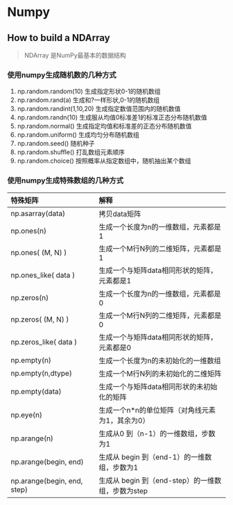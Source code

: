 # Numpy

## How to build a NDArray
> NDArray 是NumPy最基本的数据结构 


### 使用numpy生成随机数的几种方式

1. np.random.random(10)         生成指定形状0-1的随机数组
2. np.random.rand(a)            生成和?一样形状,0-1的随机数组
3. np.random.randint(1,10,20)   生成指定数值范围内的随机数值
4. np.random.randn(10)          生成服从均值0标准差1的标准正态分布随机数值
5. np.random.normal()           生成指定均值和标准差的正态分布随机数值
6. np.random.uniform()          生成均匀分布随机数组
7. np.random.seed()             随机种子
8. np.random.shuffle()          打乱数组元素顺序
9. np.random.choice()           按照概率从指定数组中，随机抽出某个数组


### 使用numpy生成特殊数组的几种方式

| 特殊矩阵	     | 解释  |
|:----|:----|
|np.asarray(data)	|拷贝data矩阵 |
|np.ones(n)|生成一个长度为n的一维数组，元素都是1|
|np.ones( (M, N) )|生成一个M行N列的二维矩阵，元素都是1|
|np.ones_like( data )|生成一个与矩阵data相同形状的矩阵，元素都是1|
|np.zeros(n)|生成一个长度为n的一维数组，元素都是0|
|np.zeros( (M, N) )|生成一个M行N列的二维矩阵，元素都是0|
|np.zeros_like( data )|生成一个与矩阵data相同形状的矩阵，元素都是0|
|np.empty(n)|生成一个长度为n的未初始化的一维数组|
|np.empty(n,dtype)|生成一个M行N列的未初始化的二维矩阵|
|np.empty(data)|生成一个与矩阵data相同形状的未初始化的矩阵|
|np.eye(n)	|生成一个n*n的单位矩阵（对角线元素为1，其余为0）|
|np.arange(n)|生成从0 到（n-1）的一维数组，步数为1|
|np.arange(begin, end)|生成从 begin 到（end-1）的一维数组，步数为1|
|np.arange(begin, end, step)|生成从 begin 到（end-step）的一维数组，步数为step |

